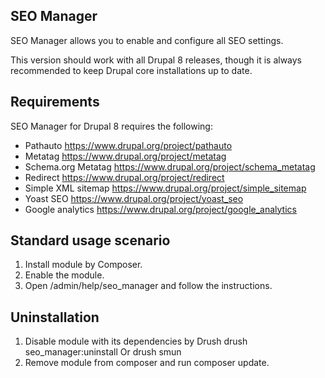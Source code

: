 SEO Manager
-------
SEO Manager allows you to enable and configure all SEO settings.

This version should work with all Drupal 8 releases, though it is always
recommended to keep Drupal core installations up to date.


Requirements
--------------------------------------------------------------------------------
SEO Manager for Drupal 8 requires the following:

* Pathauto
  https://www.drupal.org/project/pathauto
* Metatag
  https://www.drupal.org/project/metatag
* Schema.org Metatag
  https://www.drupal.org/project/schema_metatag
* Redirect
  https://www.drupal.org/project/redirect
* Simple XML sitemap
  https://www.drupal.org/project/simple_sitemap
* Yoast SEO
  https://www.drupal.org/project/yoast_seo    
* Google analytics
  https://www.drupal.org/project/google_analytics  


Standard usage scenario
--------------------------------------------------------------------------------
1. Install module by Composer.
2. Enable the module.
3. Open /admin/help/seo_manager and follow the instructions.


Uninstallation
--------------------------------------------------------------------------------
1. Disable module with its dependencies by Drush
   drush seo_manager:uninstall
   Or
   drush smun
2. Remove module from composer and run composer update.
